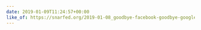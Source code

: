 ```yaml
---
date: 2019-01-09T11:24:57+00:00
like_of: https://snarfed.org/2019-01-08_goodbye-facebook-goodbye-google
---
```

